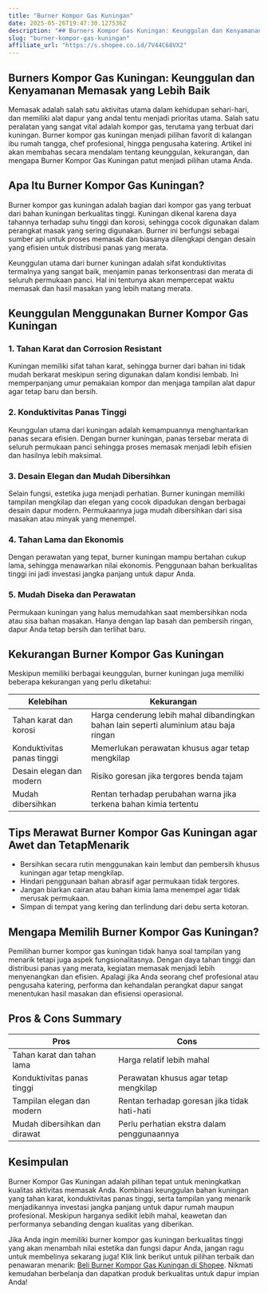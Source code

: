 ```yaml
---
title: "Burner Kompor Gas Kuningan"
date: 2025-05-26T19:47:30.127536Z
description: "## Burners Kompor Gas Kuningan: Keunggulan dan Kenyamanan Memasak yang Lebih Baik..."
slug: "burner-kompor-gas-kuningan"
affiliate_url: "https://s.shopee.co.id/7V44C68VX2"
---
```

## Burners Kompor Gas Kuningan: Keunggulan dan Kenyamanan Memasak yang Lebih Baik

Memasak adalah salah satu aktivitas utama dalam kehidupan sehari-hari, dan memiliki alat dapur yang andal tentu menjadi prioritas utama. Salah satu peralatan yang sangat vital adalah kompor gas, terutama yang terbuat dari kuningan. Burner kompor gas kuningan menjadi pilihan favorit di kalangan ibu rumah tangga, chef profesional, hingga pengusaha katering. Artikel ini akan membahas secara mendalam tentang keunggulan, kekurangan, dan mengapa Burner Kompor Gas Kuningan patut menjadi pilihan utama Anda.

## Apa Itu Burner Kompor Gas Kuningan?

Burner kompor gas kuningan adalah bagian dari kompor gas yang terbuat dari bahan kuningan berkualitas tinggi. Kuningan dikenal karena daya tahannya terhadap suhu tinggi dan korosi, sehingga cocok digunakan dalam perangkat masak yang sering digunakan. Burner ini berfungsi sebagai sumber api untuk proses memasak dan biasanya dilengkapi dengan desain yang efisien untuk distribusi panas yang merata.

Keunggulan utama dari burner kuningan adalah sifat konduktivitas termalnya yang sangat baik, menjamin panas terkonsentrasi dan merata di seluruh permukaan panci. Hal ini tentunya akan mempercepat waktu memasak dan hasil masakan yang lebih matang merata.

## Keunggulan Menggunakan Burner Kompor Gas Kuningan

### 1. Tahan Karat dan Corrosion Resistant

Kuningan memiliki sifat tahan karat, sehingga burner dari bahan ini tidak mudah berkarat meskipun sering digunakan dalam kondisi lembab. Ini memperpanjang umur pemakaian kompor dan menjaga tampilan alat dapur agar tetap baru dan bersih.

### 2. Konduktivitas Panas Tinggi

Keunggulan utama dari kuningan adalah kemampuannya menghantarkan panas secara efisien. Dengan burner kuningan, panas tersebar merata di seluruh permukaan panci sehingga proses memasak menjadi lebih efisien dan hasilnya lebih maksimal.

### 3. Desain Elegan dan Mudah Dibersihkan

Selain fungsi, estetika juga menjadi perhatian. Burner kuningan memiliki tampilan mengkilap dan elegan yang cocok dipadukan dengan berbagai desain dapur modern. Permukaannya juga mudah dibersihkan dari sisa masakan atau minyak yang menempel.

### 4. Tahan Lama dan Ekonomis

Dengan perawatan yang tepat, burner kuningan mampu bertahan cukup lama, sehingga menawarkan nilai ekonomis. Penggunaan bahan berkualitas tinggi ini jadi investasi jangka panjang untuk dapur Anda.

### 5. Mudah Diseka dan Perawatan

Permukaan kuningan yang halus memudahkan saat membersihkan noda atau sisa bahan masakan. Hanya dengan lap basah dan pembersih ringan, dapur Anda tetap bersih dan terlihat baru.

## Kekurangan Burner Kompor Gas Kuningan

Meskipun memiliki berbagai keunggulan, burner kuningan juga memiliki beberapa kekurangan yang perlu diketahui:

| Kelebihan | Kekurangan |
| --- | --- |
| Tahan karat dan korosi | Harga cenderung lebih mahal dibandingkan bahan lain seperti aluminium atau baja ringan |
| Konduktivitas panas tinggi | Memerlukan perawatan khusus agar tetap mengkilap |
| Desain elegan dan modern | Risiko goresan jika tergores benda tajam |
| Mudah dibersihkan | Rentan terhadap perubahan warna jika terkena bahan kimia tertentu |

## Tips Merawat Burner Kompor Gas Kuningan agar Awet dan TetapMenarik

- Bersihkan secara rutin menggunakan kain lembut dan pembersih khusus kuningan agar tetap mengkilap.
- Hindari penggunaan bahan abrasif agar permukaan tidak tergores.
- Jangan biarkan cairan atau bahan kimia lama menempel agar tidak merusak permukaan.
- Simpan di tempat yang kering dan terlindung dari debu serta kotoran.

## Mengapa Memilih Burner Kompor Gas Kuningan?

Pemilihan burner kompor gas kuningan tidak hanya soal tampilan yang menarik tetapi juga aspek fungsionalitasnya. Dengan daya tahan tinggi dan distribusi panas yang merata, kegiatan memasak menjadi lebih menyenangkan dan efisien. Apalagi jika Anda seorang chef profesional atau pengusaha katering, performa dan kehandalan perangkat dapur sangat menentukan hasil masakan dan efisiensi operasional.

## Pros & Cons Summary

| **Pros** | **Cons** |
| -------- | ---------- |
| Tahan karat dan tahan lama | Harga relatif lebih mahal |
| Konduktivitas panas tinggi | Perawatan khusus agar tetap mengkilap |
| Tampilan elegan dan modern | Rentan terhadap goresan jika tidak hati-hati |
| Mudah dibersihkan dan dirawat | Perlu perhatian ekstra dalam penggunaannya |

## Kesimpulan

Burner Kompor Gas Kuningan adalah pilihan tepat untuk meningkatkan kualitas aktivitas memasak Anda. Kombinasi keunggulan bahan kuningan yang tahan karat, konduktivitas panas tinggi, serta tampilan yang menarik menjadikannya investasi jangka panjang untuk dapur rumah maupun profesional. Meskipun harganya sedikit lebih mahal, keawetan dan performanya sebanding dengan kualitas yang diberikan.

Jika Anda ingin memiliki burner kompor gas kuningan berkualitas tinggi yang akan menambah nilai estetika dan fungsi dapur Anda, jangan ragu untuk membelinya sekarang juga! Klik link berikut untuk pilihan terbaik dan penawaran menarik: [Beli Burner Kompor Gas Kuningan di Shopee](https://s.shopee.co.id/7V44C68VX2). Nikmati kemudahan berbelanja dan dapatkan produk berkualitas untuk dapur impian Anda!